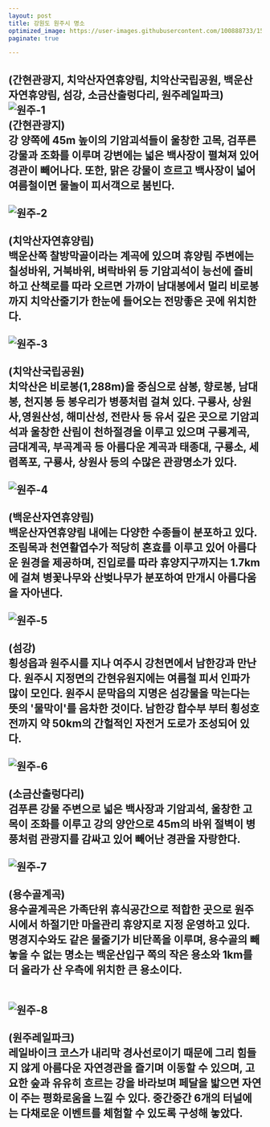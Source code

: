 ```yaml
---
layout: post
title: 강원도 원주시 명소
optimized_image: https://user-images.githubusercontent.com/100888733/156873471-8b9383ad-032a-4df8-a2db-8a7dc71041c7.jpg
paginate: true

---
```

(간현관광지, 치악산자연휴양림, 치악산국립공원, 백운산자연휴양림, 섬강, 소금산출렁다리, 원주레일파크) <br>
![원주-1](https://user-images.githubusercontent.com/100888733/156862882-874604e4-838a-48aa-b0a6-e193771a31ac.jpg) <br>
(간현관광지)<br>
강 양쪽에 45m 높이의 기암괴석들이 울창한 고목, 검푸른 강물과 조화를 이루며 강변에는 넓은 백사장이 펼쳐져 있어 경관이 빼어나다.
또한, 맑은 강물이 흐르고 백사장이 넓어 여름철이면 물놀이 피서객으로 붐빈다.
<br> <br>
![원주-2](https://user-images.githubusercontent.com/100888733/156863530-e952b8bf-fcc9-411f-9b01-4d8078aafb71.jpg) <br>
<br>(치악산자연휴양림)<br> 
백운산쪽 찰방막골이라는 계곡에 있으며 휴양림 주변에는 칠성바위, 거북바위, 벼락바위 등 기암괴석이 능선에 즐비하고 산책로를 따라 오르면 가까이 남대봉에서 멀리 비로봉까지 치악산줄기가 한눈에 들어오는 전망좋은 곳에 위치한다.
<br> <br>
![원주-3](https://user-images.githubusercontent.com/100888733/156863521-af21a6f1-6e9e-4961-a2d7-6c5be695e4ea.jpg) <br>
<br>(치악산국립공원)<br> 
치악산은 비로봉(1,288m)을 중심으로 삼봉, 향로봉, 남대봉, 천지봉 등 봉우리가 병풍처럼 걸쳐 있다. 구룡사, 상원사,영원산성, 해미산성, 전란사 등 유서 깊은 곳으로 기암괴석과 울창한 산림이 천하절경을 이루고 있으며 구룡계곡, 금대계곡, 부곡계곡 등 아름다운 계곡과 태종대, 구룡소, 세렴폭포, 구룡사, 상원사 등의 수많은 관광명소가 있다. 
<br> <br>
![원주-4](https://user-images.githubusercontent.com/100888733/156862865-5a33257b-2294-438e-b360-7b709e838c1e.jpg) <br>
<br>(백운산자연휴양림)<br> 
백운산자연휴양림 내에는 다양한 수종들이 분포하고 있다. 조림목과 천연활엽수가 적당히 혼효를 이루고 있어 아름다운 원경을 제공하며, 진입로를 따라 휴양지구까지는 1.7km에 걸쳐 병꽃나무와 산벚나무가 분포하여 만개시 아름다움을 자아낸다. 
<br> <br>
![원주-5](https://user-images.githubusercontent.com/100888733/156862866-e426ff25-6d0e-4d9c-848e-d9261b501175.jpg) <br>
<br>(섬강)<br> 
횡성읍과 원주시를 지나 여주시 강천면에서 남한강과 만난다. 원주시 지정면의 간현유원지에는 여름철 피서 인파가 많이 모인다. 원주시 문막읍의 지명은 섬강물을 막는다는 뜻의 '물막이'를 음차한 것이다. 남한강 합수부 부터 횡성호 전까지 약 50km의 간헐적인 자전거 도로가 조성되어 있다. 
<br> <br>
![원주-6](https://user-images.githubusercontent.com/100888733/156862869-1d18f4df-f86d-488e-bc45-bf9617c1102f.jpg) <br>
<br>(소금산출렁다리)<br> 
검푸른 강물 주변으로 넓은 백사장과 기암괴석, 울창한 고목이 조화를 이루고 강의 양안으로 45m의 바위 절벽이 병풍처럼 관광지를 감싸고 있어 빼어난 경관을 자랑한다. 
<br> <br>
![원주-7](https://user-images.githubusercontent.com/100888733/156862870-f734b69e-e979-4d98-95ae-fcc1c940105a.jpg) <br>
<br>(용수골계곡)<br> 
용수골계곡은 가족단위 휴식공간으로 적합한 곳으로 원주시에서 하절기만 마을관리 휴양지로 지정 운영하고 있다. 명경지수와도 같은 물줄기가 비단폭을 이루며, 용수골의 빼놓을 수 없는 명소는 백운산입구 쪽의 작은 용소와 1km를 더 올라가 산 우측에 위치한 큰 용소이다.    
<br> <br>
![원주-8](https://user-images.githubusercontent.com/100888733/156862872-0f3bb179-7a91-4333-9edb-9e1fac7955c3.jpg) <br>
<br>(원주레일파크)<br>
레일바이크 코스가 내리막 경사선로이기 때문에 그리 힘들지 않게 아름다운 자연경관을 즐기며 이동할 수 있으며, 고요한 숲과 유유히 흐르는 강을 바라보며 페달을 밟으면 자연이 주는 평화로움을 느낄 수 있다. 중간중간 6개의 터널에는 다채로운 이벤트를 체험할 수 있도록 구성해 놓았다. 
<br>        
---
